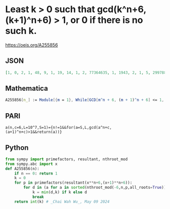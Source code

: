 # Least k \> 0 such that gcd\(k^n\+6, \(k\+1\)^n\+6\) \> 1, or 0 if there is no such k\.
https://oeis.org/A255856
## JSON
```JSON
[1, 0, 2, 1, 48, 9, 1, 19, 14, 1, 2, 77364635, 1, 1943, 2, 1, 5, 299788383228819788, 1, 1578270389554680057141787800241971645032008710129107338825798, 9, 1, 2, 6676, 1, 415, 2, 1, 39, 168338080349, 1, 305, 6806, 1, 2, 9, 1]
```
## Mathematica
```Mathematica
A255856[n_] := Module[{m = 1}, While[GCD[m^n + 6, (m + 1)^n + 6] <= 1, m++]; m]; Join[{1, 0}, Table[A255856[n], {n, 2, 10}]] (* _Robert Price_, Oct 15 2018 *)
```
## PARI
```PARI
a(n,c=6,L=10^7,S=1)={n!=1&&for(a=S,L,gcd(a^n+c,(a+1)^n+c)>1&&return(a))}
```
## Python
```Python
from sympy import primefactors, resultant, nthroot_mod
from sympy.abc import x
def A255856(n):
    if n == 0: return 1
    k = 0
    for p in primefactors(resultant(x**n+6,(x+1)**n+6)):
        for d in (a for a in sorted(nthroot_mod(-6,n,p,all_roots=True)) if pow(a+1,n,p)==-6%p):
            k = min(d,k) if k else d
            break
    return int(k) # _Chai Wah Wu_, May 09 2024
```
